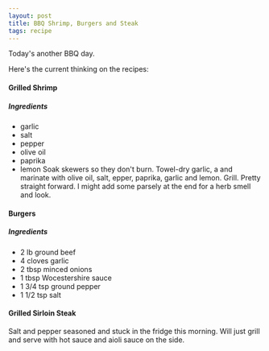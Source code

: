 ```yaml
---
layout: post
title: BBQ Shrimp, Burgers and Steak
tags: recipe
---
```

Today's another BBQ day.

Here's the current thinking on the recipes:

#### Grilled Shrimp

##### Ingredients
- garlic
- salt
- pepper
- olive oil
- paprika
- lemon
Soak skewers so they don't burn. Towel-dry garlic, a and marinate with olive oil, salt, epper, paprika, garlic and lemon. Grill. Pretty straight forward. I might add some parsely at the end for a herb smell and look.

#### Burgers
##### Ingredients
- 2 lb ground beef
- 4 cloves garlic
- 2 tbsp minced onions
- 1 tbsp Wocestershire sauce
- 1 3/4 tsp ground pepper
- 1 1/2 tsp salt

#### Grilled Sirloin Steak
Salt and pepper seasoned and stuck in the fridge this morning. Will just grill and serve with hot sauce and aioli sauce on the side.
